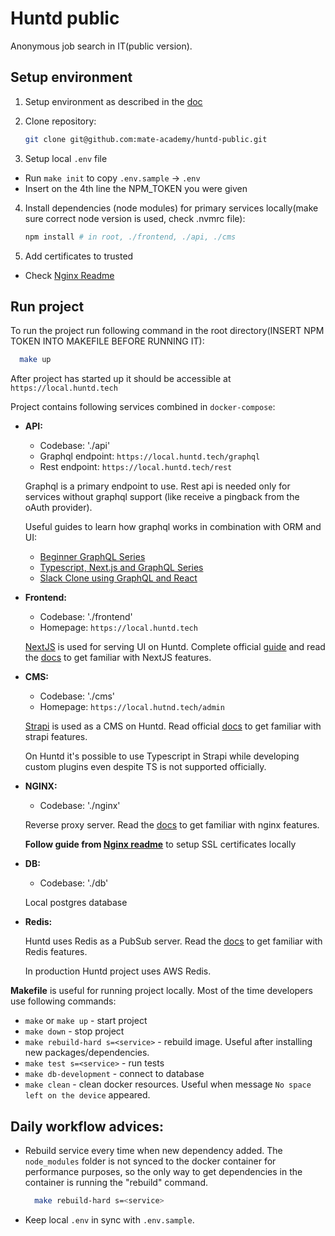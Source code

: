 # Huntd public

Anonymous job search in IT(public version).

## Setup environment

1. Setup environment as described in the [doc](./Setup.md)

2. Clone repository:
    ```bash
   git clone git@github.com:mate-academy/huntd-public.git
   ```
3. Setup local `.env` file
  - Run `make init` to copy `.env.sample` -> `.env`
  - Insert on the 4th line the NPM_TOKEN you were given
4. Install dependencies (node modules) for primary services locally(make sure correct node version is used, check .nvmrc file):
    ```bash
    npm install # in root, ./frontend, ./api, ./cms
    ```
5. Add certificates to trusted
  - Check [Nginx Readme](./nginx/README.md)

## Run project

To run the project run following command in the root directory(INSERT NPM TOKEN INTO MAKEFILE BEFORE RUNNING IT):
```bash
  make up
```

After project has started up it should be accessible at `https://local.huntd.tech`

Project contains following services combined in `docker-compose`:
- **API:**
    - Codebase: './api'
    - Graphql endpoint: `https://local.huntd.tech/graphql`
    - Rest endpoint: `https://local.huntd.tech/rest`

    Graphql is a primary endpoint to use. Rest api is needed only for services without graphql support (like receive a pingback from the oAuth provider).

    Useful guides to learn how graphql works in combination with ORM and UI:
    - [Beginner GraphQL Series](https://www.youtube.com/watch?v=DyvsMKsEsyE&list=PLN3n1USn4xln0j_NN9k4j5hS1thsGibKi)
    - [Typescript, Next.js and GraphQL Series](https://www.youtube.com/watch?v=kfmh2mMf3fs&list=PLN3n1USn4xlkDk8vPVtgyGG3_1eXYPrW-)
    - [Slack Clone using GraphQL and React](https://www.youtube.com/watch?v=0MKJ7JbVnFc&list=PLN3n1USn4xlkdRlq3VZ1sT6SGW0-yajjL)

- **Frontend:**
    - Codebase: './frontend'
    - Homepage: `https://local.huntd.tech`

    [NextJS](https://nextjs.org) is used for serving UI on Huntd. Complete official [guide](https://nextjs.org/learn) and read the [docs](https://nextjs.org/docs) to get familiar with NextJS features.

- **CMS:**
    - Codebase: './cms'
    - Homepage: `https://local.hutnd.tech/admin`

  [Strapi](https://strapi.io) is used as a CMS on Huntd. Read official [docs](https://strapi.io/documentation) to get familiar with strapi features.

  On Huntd it's possible to use Typescript in Strapi while developing custom plugins even despite TS is not supported officially.

- **NGINX:**
    - Codebase: './nginx'

  Reverse proxy server. Read the [docs](https://nginx.org/en/docs) to get familiar with nginx features.

  **Follow guide from [Nginx readme](nginx/README.md)** to setup SSL certificates locally


- **DB:**
    - Codebase: './db'

  Local postgres database

- **Redis:**

  Huntd uses Redis as a PubSub server. Read the [docs](https://redis.io/documentation) to get familiar with Redis features.

  In production Huntd project uses AWS Redis.

**Makefile** is useful for running project locally. Most of the time developers use following commands:
- `make` or `make up` - start project
- `make down` - stop project
- `make rebuild-hard s=<service>` - rebuild image. Useful after installing new packages/dependencies.
- `make test s=<service>` - run tests
- `make db-development` - connect to database
- `make clean` - clean docker resources. Useful when message `No space left on the device` appeared.

## Daily workflow advices:
- Rebuild service every time when new dependency added. The `node_modules` folder is not synced to the docker container for performance purposes, so the only way to get dependencies in the container is running the "rebuild" command.
  ```bash
    make rebuild-hard s=<service>
  ```
- Keep local `.env` in sync with `.env.sample`.
